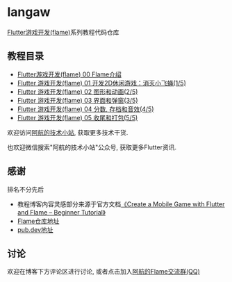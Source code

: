 # langaw

[Flutter游戏开发(flame)](https://blog.bugcatt.com/archives/279)系列教程代码仓库

## 教程目录
- [Flutter游戏开发(flame) 00 Flame介绍](https://blog.bugcatt.com/archives/279)
- [Flutter 游戏开发(flame) 01 开发2D休闲游戏：消灭小飞蝇(1/5)](https://blog.bugcatt.com/archives/292)
- [Flutter 游戏开发(flame) 02 图形和动画(2/5)](https://blog.bugcatt.com/archives/560)
- [Flutter 游戏开发(flame) 03 界面和弹窗(3/5)](https://blog.bugcatt.com/archives/562)
- [Flutter 游戏开发(flame) 04 分数, 存档和音效(4/5)](https://blog.bugcatt.com/archives/564)
- [Flutter 游戏开发(flame) 05 收尾和打包(5/5)](https://blog.bugcatt.com/archives/731)

欢迎访问[阿航的技术小站](https://blog.bugcatt.com), 获取更多技术干货.

也欢迎微信搜索"阿航的技术小站"公众号, 获取更多Flutter资讯.

## 感谢
排名不分先后
- 教程博客内容灵感部分来源于官方文档[《Create a Mobile Game with Flutter and Flame – Beginner Tutorial》](https://jap.alekhin.io/create-mobile-game-flutter-flame-beginner-tutorial)
- [Flame仓库地址](https://github.com/flame-engine/flame)
- [pub.dev地址](https://pub.flutter-io.cn/packages/flame)

## 讨论
欢迎在博客下方评论区进行讨论, 或者点击加入[阿航的Flame交流群(QQ)](https://jq.qq.com/?_wv=1027&k=5ETLFm3)